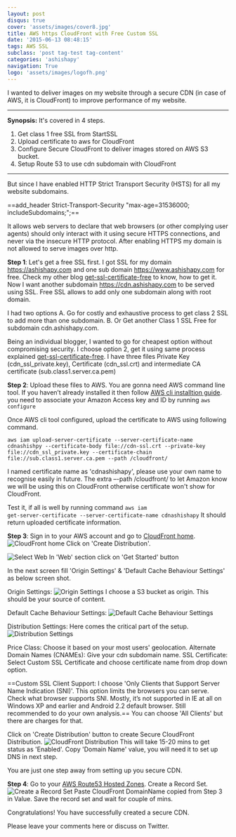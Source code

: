 ```yaml
---
layout: post
disqus: true
cover: 'assets/images/cover8.jpg'
title: AWS https CloudFront with Free Custom SSL
date: '2015-06-13 08:48:15'
tags: AWS SSL
subclass: 'post tag-test tag-content'
categories: 'ashishapy'
navigation: True
logo: 'assets/images/logofh.png'
---
```


I wanted to deliver images on my website through a secure CDN (in case of AWS, it is CloudFront) to improve performance of my website. 

---
**Synopsis:** 
It's covered in 4 steps. 

1. Get class 1 free SSL from StartSSL
2. Upload certificate to aws for CloudFront
3. Configure Secure CloudFront to deliver images stored on AWS S3 bucket.
4. Setup Route 53 to use cdn subdomain with CloudFront

---
But since I have enabled HTTP Strict Transport Security (HSTS) for all my website subdomains.

==add_header Strict-Transport-Security "max-age=31536000; includeSubdomains;";==

It allows web servers to declare that web browsers (or other complying user agents) should only interact with it using secure HTTPS connections, and never via the insecure HTTP protocol.
After enabling HTTPS my domain is not allowed to serve images over http. 

**Step 1**: 
Let's get a free SSL first.
I got SSL for my domain https://ashishapy.com and one sub domain https://www.ashishapy.com for free. Check my other blog [get-ssl-certificate-free](https://blog.ashishapy.com/part-12-get-ssl-certificate-free/) to know, how to get it. 
Now I want another subdomain https://cdn.ashishapy.com to be served using SSL. Free SSL allows to add only one subdomain along with root domain.

I had two options
A. Go for costly and exhaustive process to get class 2 SSL to add more than one subdomain.
B. Or Get another Class 1 SSL Free for subdomain cdn.ashishapy.com.

Being an individual blogger, I wanted to go for cheapest option without compromising security. I choose option 2, get it using same process explained [get-ssl-certificate-free](https://blog.ashishapy.com/part-12-get-ssl-certificate-free/). 
I have three files Private Key (cdn\_ssl\_private.key), Certificate (cdn\_ssl.crt) and intermediate CA certificate (sub.class1.server.ca.pem)

**Step 2**: 
Upload these files to AWS. You are gonna need AWS command line tool. If you haven’t already installed it then follow [AWS cli installtion guide](http://docs.aws.amazon.com/cli/latest/userguide/installing.html).
you need to associate your Amazon Access key and ID by running 
<code>aws configure</code>

Once AWS cli tool configured, upload the certificate to AWS using following command.

<code>aws iam upload-server-certificate --server-certificate-name cdnashishpy --certificate-body file://cdn-ssl.crt --private-key file://cdn_ssl_private.key --certificate-chain file://sub.class1.server.ca.pem --path /cloudfront/</code>

I named certificate name as 'cdnashishapy', please use your own name to recognise easily in future.
The extra –-path /cloudfront/ to let Amazon know we will be using this on CloudFront otherwise certificate won't show for CloudFront.

Test it, if all is well by running command 
<code>aws iam get-server-certificate --server-certificate-name cdnashishapy</code>
It should return uploaded certificate information.

**Step 3**:
Sign in to your AWS account and go to [CloudFront home](https://console.aws.amazon.com/cloudfront/home).
![CloudFront home](//cdn.ashishapy.com/2015/Jun/1cf-1434176197004.jpg)
Click on 'Create Distribution'.

![Select Web](//cdn.ashishapy.com/2015/Jun/2cf-1434176975683.jpg)
In 'Web' section click on 'Get Started' button

In the next screen fill 'Origin Settings' & 'Default Cache Behaviour Settings' as below screen shot. 

Origin Settings:
![Origin Settings](//cdn.ashishapy.com/2015/Jun/3cf-1434177785313.jpg)
I choose a S3 bucket as origin. This should be your source of content.

Default Cache Behaviour Settings:
![Default Cache Behaviour Settings](//cdn.ashishapy.com/2015/Jun/4cf-1434178088818.jpg)

Distribution Settings:
Here comes the critical part of the setup.
![Distribution Settings](//cdn.ashishapy.com/2015/Jun/5cf-1434178922019.jpg)

Price Class: Choose it based on your most users' geolocation.
Alternate Domain Names (CNAMEs): Give your cdn subdomain name.
SSL Certificate: Select Custom SSL Certificate and choose certificate name from drop down option.

==Custom SSL Client Support: I choose 'Only Clients that Support Server Name Indication (SNI)'. This option limits the browsers you can serve. Check what browser supports SNI.
Mostly, it’s not supported in IE at all on Windows XP and earlier and Android 2.2 default browser. Still recommended to do your own analysis.==
You can choose 'All Clients' but there are charges for that.

Click on 'Create Distribution' button to create Secure CloudFront Distribution.
![CloudFront Distribution](//cdn.ashishapy.com/2015/Jun/6CF-1434181909661.jpg)
This will take 15-20 mins to get status as 'Enabled'.
Copy 'Domain Name' value, you will need it to set up DNS in next step.

You are just one step away from setting up you secure CDN.

**Step 4**:
Go to your [AWS Route53 Hosted Zones](https://console.aws.amazon.com/route53/home#hosted-zones:).
Create a Record Set.
![Create a Record Set](//cdn.ashishapy.com/2015/Jun/6cfr53-1434183046874.jpg)
Paste CloudFront DomainName copied from Step 3 in Value.
Save the record set and wait for couple of mins.

Congratulations! You have successfully created a secure CDN.

Please leave your comments here or discuss on Twitter.